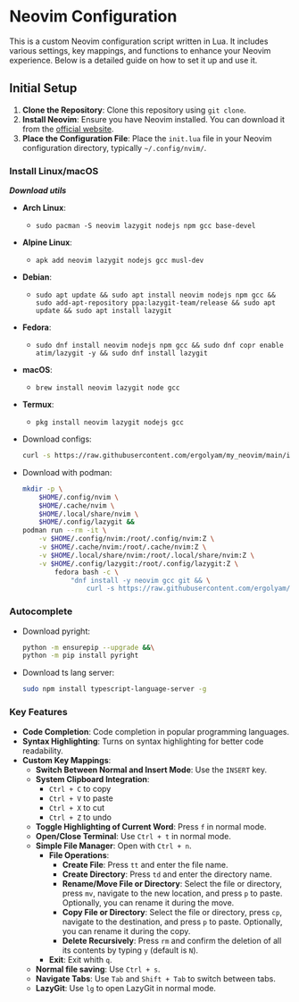 # Neovim Configuration

This is a custom Neovim configuration script written in Lua. It includes various settings, key mappings, and functions to enhance your Neovim experience. Below is a detailed guide on how to set it up and use it.

## Initial Setup

1. **Clone the Repository**: Clone this repository using `git clone`.
2. **Install Neovim**: Ensure you have Neovim installed. You can download it from the [official website](https://neovim.io/).
3. **Place the Configuration File**: Place the `init.lua` file in your Neovim configuration directory, typically `~/.config/nvim/`.

### Install Linux/macOS

***Download utils***

- **Arch Linux**: 
  - `sudo pacman -S neovim lazygit nodejs npm gcc base-devel`
- **Alpine Linux**:
  - `apk add neovim lazygit nodejs gcc musl-dev`
- **Debian**: 
  - `sudo apt update && sudo apt install neovim nodejs npm gcc && sudo add-apt-repository ppa:lazygit-team/release && sudo apt update && sudo apt install lazygit`
- **Fedora**: 
  - `sudo dnf install neovim nodejs npm gcc && sudo dnf copr enable atim/lazygit -y && sudo dnf install lazygit`
- **macOS**: 
  - `brew install neovim lazygit node gcc`
- **Termux**: 
  - `pkg install neovim lazygit nodejs gcc`

- Download configs:
    ```bash
    curl -s https://raw.githubusercontent.com/ergolyam/my_neovim/main/install.sh | bash
    ```

- Download with podman:
    ```bash
    mkdir -p \
        $HOME/.config/nvim \
        $HOME/.cache/nvim \
        $HOME/.local/share/nvim \
        $HOME/.config/lazygit &&
    podman run --rm -it \
        -v $HOME/.config/nvim:/root/.config/nvim:Z \
        -v $HOME/.cache/nvim:/root/.cache/nvim:Z \
        -v $HOME/.local/share/nvim:/root/.local/share/nvim:Z \
        -v $HOME/.config/lazygit:/root/.config/lazygit:Z \
            fedora bash -c \
                "dnf install -y neovim gcc git && \
                    curl -s https://raw.githubusercontent.com/ergolyam/my_neovim/main/install.sh | bash"
    ```

### Autocomplete

- Download pyright:
    ```bash
    python -m ensurepip --upgrade &&\
    python -m pip install pyright
    ```

- Download ts lang server:
    ```bash
    sudo npm install typescript-language-server -g
    ```

### Key Features

- **Code Completion**: Code completion in popular programming languages.
- **Syntax Highlighting**: Turns on syntax highlighting for better code readability.
- **Custom Key Mappings**:
  - **Switch Between Normal and Insert Mode**: Use the `INSERT` key.
  - **System Clipboard Integration**: 
    - `Ctrl + C` to copy
    - `Ctrl + V` to paste
    - `Ctrl + X` to cut
    - `Ctrl + Z` to undo
  - **Toggle Highlighting of Current Word**: Press `f` in normal mode.
  - **Open/Close Terminal**: Use `Ctrl + t` in normal mode.
  - **Simple File Manager**: Open with `Ctrl + n`.
    - **File Operations**:
      - **Create File**: Press `tt` and enter the file name.
      - **Create Directory**: Press `td` and enter the directory name.
      - **Rename/Move File or Directory**: Select the file or directory, press `mv`, navigate to the new location, and press `p` to paste. Optionally, you can rename it during the move.
      - **Copy File or Directory**: Select the file or directory, press `cp`, navigate to the destination, and press `p` to paste. Optionally, you can rename it during the copy.
      - **Delete Recursively**: Press `rm` and confirm the deletion of all its contents by typing `y` (default is `N`).
    - **Exit**: Exit whith `q`.
  - **Normal file saving**: Use `Ctrl + s`.
  - **Navigate Tabs**: Use `Tab` and `Shift + Tab` to switch between tabs.
  - **LazyGit**: Use `lg` to open LazyGit in normal mode.
